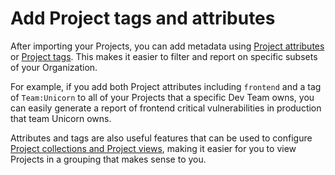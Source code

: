 # Add Project tags and attributes

After importing your Projects, you can add metadata using [Project attributes](../../../admin/snyk-projects/project-attributes.md) or [Project tags](../../../admin/snyk-projects/project-tags.md). This makes it easier to filter and report on specific subsets of your Organization.

For example, if you add both Project attributes including `frontend` and a tag of `Team:Unicorn` to all of your Projects that a specific Dev Team owns, you can easily generate a report of frontend critical vulnerabilities in production that team Unicorn owns.&#x20;

Attributes and tags are also useful features that can be used to configure [Project collections and Project views](../../../admin/snyk-projects/project-collections-groupings/), making it easier for you to view Projects in a grouping that makes sense to you.
